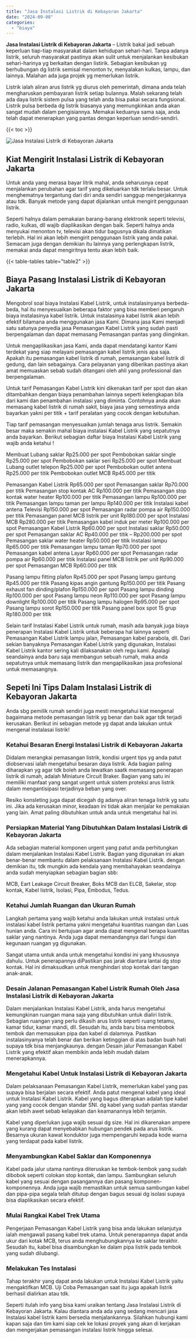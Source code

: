 ```yaml
---
title: "Jasa Instalasi Listrik di Kebayoran Jakarta"
date: "2024-09-08"
categories: 
  - "biaya"
---
```


**Jasa Instalasi Listrik di Kebayoran Jakarta** – Listrik bakal jadi sebuah keperluan tiap-tiap masyarakat dalam kehidupan sehari-hari. Tanpa adanya listrik, seluruh masyarakat pastinya akan sulit untuk menjalankan kesibukan sehari-harinya yg berkaitan dengan listirik. Sebagian kesibukan yg berhubungan dg listrik semisal menonton tv, menyalakan kulkas, lampu, dan lainnya. Malahan ada juga projek yg memerlukan listrik.

Listrik ialah aliran arus listrik yg diurus oleh pemerintah, dimana anda telah mengharuskan pembayaran listrik setiap bulannya. Malah sekarang telah ada daya listrik sistem pulsa yang telah anda bisa pakai secara fungsional. Listrik pulsa berbeda dg listrik biasanya yang memungkinkan anda akan sangat mudah dalam pengisiannya. Memakai keduanya sama saja, anda telah dapat menerapkan yang pantas dengan keperluan sendiri-sendiri.

{{< toc >}}

![Jasa Instalasi Listrik di Kebayoran Jakarta](/images/instalasi-listrik-murah45.png)

## Kiat Mengirit Instalasi Listrik di Kebayoran Jakarta

Untuk anda yang merasa bayar litrik mahal, anda seharusnya cepat menjalankan perubahan agar tarif yang dikeluarkan tdk terlalu besar. Untuk menghematnya tergantung dari diri anda sendiri sanggup mengerjakannya atau tdk. Banyak metode yang dapat dijalankan untuk mengirit penggunaan listrik.

Seperti halnya dalam pemakaian barang-barang elektronik seperti televisi, radio, kulkas, dll wajib diaplikasikan dengan baik. Seperti halnya anda menyukai menonton tv, televisi akan tidur bagusnya dikala dimatikan terlebih. Hal ini akan lebih mengirit penggunaan listrik yang anda pakai. Semacam juga dengan demikian itu lainnya yang perlengkapan listrik, memakai anda dapat mengiritnya tentu akan lebih baik.

{{< table-tables table="table2" >}}

## Biaya Pasang Instalasi Listrik di Kebayoran Jakarta

Mengobrol soal biaya Instalasi Kabel Listrik, untuk instalasinyanya berbeda-beda, hal itu menyesuaikan beberapa faktor yang bisa memberi pengaruh biaya instalasinya kabel listrik. Untuk instalasinya kabel listrik akan lebih efektif bilamana anda menggunakan jasa Kami. Dimana jasa Kami menjadi satu satunya penyedia jasa Pemasangan Kabel Listrik yang sudah pasti berpengalaman dan dapat memasang Pemasangan pantas yang diinginkan.

Untuk mengaplikasikan jasa Kami, anda dapat mendatangi kantor Kami terdekat yang siap melayani pemasangan kabel listrik jenis apa saja. Apakah itu pemasangan kabel listrik di rumah, pemasangan kabel listrik di gedung, dan lain sebagainya. Cara pelayanan yang diberikan pastinya akan amat memuaskan sebab sudah ditangani oleh ahli yang professional dan berpengalaman.

Untuk tarif Pemasangan Kabel Listrik kini dikenakan tarif per spot dan akan ditambahkan dengan biaya penambahan lainnya seperti kelengkapan bila dari kami dan penambahan instalasi yang diminta. Contohnya anda akan memasang kabel listrik di rumah sakit, biaya jasa yang semestinya anda bayarkan yakni per titik + tarif peralatan yang cocok dengan kebutuhan.

Tiap tarif pemasangan menyesuaikan jumlah tenaga arus listrik. Semakin besar maka semakin mahal biaya instalasi Kabel Listrik yang sepatutnya anda bayarkan. Berikut sebagian daftar biaya Instalasi Kabel Listrik yang wajib anda ketahui !

Membuat Lubang saklar Rp25.000 per spot Pembobokan saklar single Rp25.000 per spot Pembobokan saklar seri Rp25.000 per spot Membuat Lubang outlet telepon Rp25.000 per spot Pembobokan outlet antena Rp25.000 per titik Pembobokan outlet MCB Rp45.000 per titik

Pemasangan Kabel Listrik Rp65.000 per spot Pemasangan saklar Rp70.000 per titik Pemasangan stop kontak AC Rp100.000 per titik Pemasangan stop kontak water heater Rp100.000 per titik Pemasangan lampu Rp100.000 per titik Pemasangan lampu taman per lampu Rp140.000 per titik Instalasi kabel antena Televisi Rp150.000 per spot Pemasangan radar pompa air Rp150.000 per titik Pemasangan panel MCB listrik per unit Rp180.000 per spot Instalasi MCB Rp280.000 per titik Pemasangan kabel induk per meter Rp100.000 per spot Pemasangan Kabel Listrik Rp60.000 per spot Instalasi saklar Rp50.000 per spot Pemasangan saklar AC Rp40.000 per titik – Rp200.000 per spot Pemasangan saklar water heater Rp50.000 per titik Instalasi lampu Rp65.000 per titik Pemasangan lampu taman Rp70.000 per spot Pemasangan kabel antena Layar Rp60.000 per spot Pemasangan radar pompa air Rp60.000 per titik Instalasi panel MCB listrik per unit Rp90.000 per spot Pemasangan MCB Rp60.000 per titik

Pasang lampu fitting plafon Rp45.000 per spot Pasang lampu gantung Rp45.000 per titik Pasang kipas angin gantung Rp150.000 per titik Pasang exhaust fan dinding/plafon Rp150.000 per spot Pasang lampu dinding Rp100.000 per spot Pasang lampu neon Rp110.000 per spot Pasang lampu downlight Rp100.000 per titik Pasang lampu halogen Rp95.000 per spot Pasang lampu sorot Rp150.000 per titik Pasang panel box spot 15 grup Rp180.000 per titik

Selain tarif Instalasi Kabel Listrik untuk rumah, masih ada banyak juga biaya penerapan Instalasi Kabel Listrik untuk beberapa hal lainnya seperti Pemasangan Kabel Listrik lampu jalan, Pemasangan kabel parabola, dll. Dari sekian banyaknya Pemasangan Kabel Listrik yang digunakan, Instalasi Kabel Listrik kantor sering kali dilaksanakan oleh regu kami. Apalagi seandainya anda baru saja membangun sebuah rumah, maka anda sepatutnya untuk memasang listrik dan mengaplikasikan jasa profesional untuk memasangnya.

## Sepeti Ini Tips Dalam Instalasi Listrik di Kebayoran Jakarta


Anda sbg pemilik rumah sendiri juga mesti mengetahui kiat mengenal bagaimana metode pemasangan listrik yg benar dan baik agar tdk terjadi kerusakan. Berikut ini sebagian metode yg dapat anda lakukan untuk mengenal instalasai listrik!

### Ketahui Besaran Energi Instalasi Listrik di Kebayoran Jakarta

Didalam merangkai pemasangan listrik, kondisi urgent tips yg anda patut diobservasi ialah mengetahui besaran daya listrik. Ada bagian paling diharapkan yg agar tdk boleh anda lewatkan saatk memasang penerapan listrik di rumah, adalah Miniature Circuit Braker. Bagian yang satu ini memiliki manfaat yang sangat urgent untuk sistem proteksi arus listrik dalam mengantisipasi terjadinya beban yang over.

Resiko konsleting juga dapat dicegah dg adanya aliran tenaga listrik yg satu ini. Jika ada kerusakan minor, keadaan ini tidak akan menjalar ke pemakaian yang lain. Amat paling dibutuhkan untuk anda untuk mengetahui hal ini.

### Persiapkan Material Yang Dibutuhkan Dalam Instalasi Listrik di Kebayoran Jakarta

Ada sebagian material komponen urgent yang patut anda perhitungkan dalam menjalankan Instalasi Kabel Listrik. Bagian yang digunakan ini akan benar-benar membantu dalam pelaksanaan Instalasi Kabel Listrik. dengan demikian itu, tdk mungkin ada kendala yang membahayakan seandainya anda sudah menyiapkan sebagian bagian sbb:

MCB, Eart Leakage Circuit Breaker, Boks MCB dan ELCB, Sakelar, stop kontak, Kabel listrik, Isolasi, Pipa, Embodus, Tedus.

### Ketahui Jumlah Ruangan dan Ukuran Rumah

Langkah pertama yang wajib ketahui anda lakukan untuk instalasi untuk instalasi kabel listrik pertama yakni mengetahui kuantitas ruangan dan Luas hunian anda. Cara ini bertujuan agar anda dapat mengenal berapa kuantitas saklar yang nantinya. Anda juga dapat memandangnya dari fungsi dan kegunaan ruangan yg digunakan.

Sangat utama untuk anda untuk mengetahui kondisi ini yang khususnya dahulu. Untuk penerapannya diPastikan pas jarak diantara lantai dg stop kontak. Hal ini dimaksudkan untuk menghindari stop kontak dari tangan anak-anak.

### Desain Jalanan Pemasangan Kabel Listrik Rumah Oleh Jasa Instalasi Listrik di Kebayoran Jakarta

Dalam menjalankan Instalasi Kabel Listrik, anda harus mengetahui kemungkinan ruangan mana saja yang dibutuhkan untuk dialiri listrik. Sebagian ruangan yang perlu dikasih arus listrik seperti ruang tetamu, kamar tidur, kamar mandi, dll. Sesudah itu, anda baru bisa membobok tembok dan memasukan pipa dan kabel di dalamnya. Pastikan instalasinyanya telah benar dan berikan ketinggian di atas badan buah hati supaya tdk bisa menjangkaunya. dengan Desain jalur Pemasangan Kabel Listrik yang efektif akan membikin anda lebih mudah dalam menerapkannya.

### Mengetahui Kabel Untuk Instalasi Listrik di Kebayoran Jakarta

Dalam pelaksanaan Pemasangan Kabel Listrik, memerlukan kabel yang pas supaya bisa berjalan secara efektif. Anda patut mengenal kabel yang ideal untuk Instalasi Kabel Listrik. Kabel yang bagus diterapkan adalah tipe kabel yang yang cocok dengan standar SNI. dg kabel yang sudah pantas standar akan lebih awet sebab kelayakan dan keamanannya lebih terjamin.

Kabel yang diperlukan juga wajib sesuai dg size. Hal ini dikarenakan ampere yang kurang dapat menyebabkan hubungan pendek pada arus listrik. Besarnya ukuran kawat konduktor juga mempengaruhi kepada kode warna yang terdapat pada kabel listrik.

### Menyambungkan Kabel Saklar dan Komponennya

Kabel pada jalur utama nantinya diteruskan ke tembok-tembok yang sudah dibobok seperti colokan stop kontak, dan lampu. Sambungkan seluruh kabel yang sesuai dengan pasangannya dan pasang komponen-komponennya. Anda juga wajib memastikan untuk semua sambungan kabel dan pipa-pipa segala telah ditutup dengan bagus sesuai dg isolasi supaya bisa diaplikasikan secara efektif.

### Mulai Rangkai Kabel Trek Utama

Pengerjaan Pemasangan Kabel Listrik yang bisa anda lakukan selanjutya ialah mengawali pasang kabel trek utama. Untuk penerapannya dapat anda ukur dari kotak MCB, terus anda menghubungkannya ke saklar terakhir. Sesudah itu, kabel bisa disambungkan ke dalam pipa listrik pada tembok yang sudah dilubangi.

### Melakukan Tes Instalasi

Tahap terakhir yang dapat anda lakukan untuk Instalasi Kabel Listrik yaitu mengaktifkan MCB. Uji Coba Pemasangan saat itu juga apakah listrik berhasil dialirkan atau tdk.

Seperti itulah info yang bisa kami uraikan tentang Jasa Instalasi Listrik di Kebayoran Jakarta. Kalau diantara anda ada yang sedang mencari jasa Instalasi kabel listrik kami bersedia menjalankannya. Silahkan hubungi kami kapan saja dan tim kami siap cek ke lokasi proyek yang akan di kerjakan dan mengerjakan pemasangan instalasi listrik hingga selesai.
